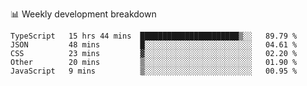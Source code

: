 📊 Weekly development breakdown
<!--START_SECTION:waka-->
```text
TypeScript   15 hrs 44 mins  ██████████████████████▒░░   89.79 % 
JSON         48 mins         █░░░░░░░░░░░░░░░░░░░░░░░░   04.61 % 
CSS          23 mins         ▓░░░░░░░░░░░░░░░░░░░░░░░░   02.20 % 
Other        20 mins         ▒░░░░░░░░░░░░░░░░░░░░░░░░   01.90 % 
JavaScript   9 mins          ▒░░░░░░░░░░░░░░░░░░░░░░░░   00.95 % 
```
<!--END_SECTION:waka-->
